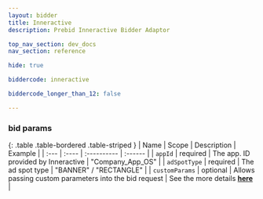 ```yaml
---
layout: bidder
title: Inneractive
description: Prebid Inneractive Bidder Adaptor

top_nav_section: dev_docs
nav_section: reference

hide: true

biddercode: inneractive

biddercode_longer_than_12: false

---
```




### bid params

{: .table .table-bordered .table-striped }
| Name | Scope | Description | Example |
| :--- | :---- | :---------- | :------ |
| `appId` | required | The app. ID provided by Inneractive | "Company_App_OS" |
| `adSpotType` | required | The ad spot type  | "BANNER" / "RECTANGLE" |
| `customParams` | optional | Allows passing custom parameters into the bid request | See the more details [**here**](https://confluence.inner-active.com/display/DevWiki/IA+Adapter+AdUnit+Bidder+Configuration) |